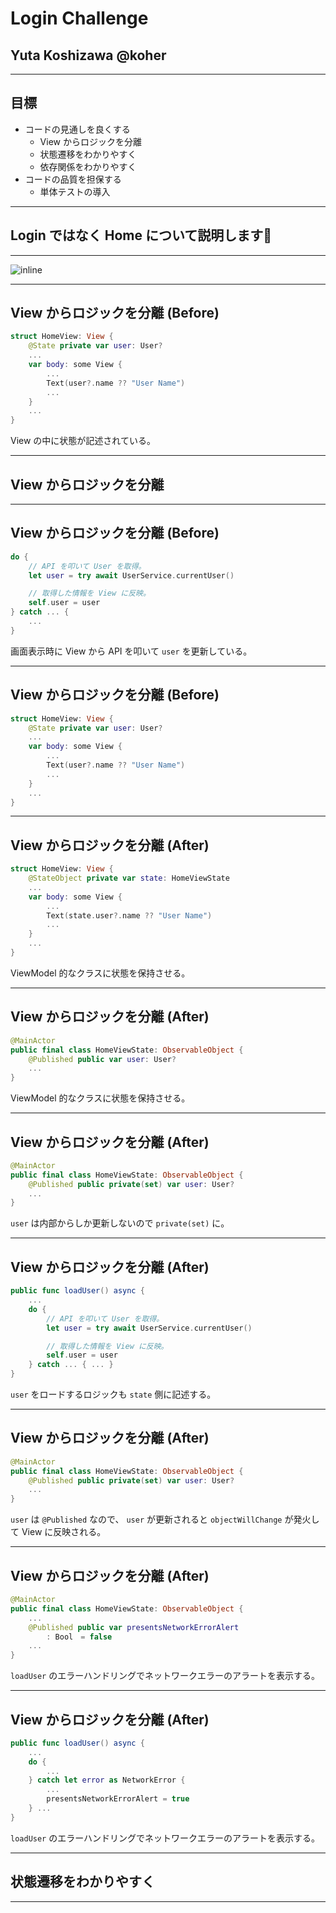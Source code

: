# Login Challenge

## Yuta Koshizawa **@koher**

---

## 目標

- コードの見通しを良くする
    - View からロジックを分離
    - 状態遷移をわかりやすく
    - 依存関係をわかりやすく
- コードの品質を担保する
    - 単体テストの導入

---

## Login ではなく Home について説明します🙏

---

![inline](img/home-view.png)

---

## View からロジックを分離 (Before)

```swift
struct HomeView: View {
    @State private var user: User?
    ...
    var body: some View {
        ...
        Text(user?.name ?? "User Name")
        ...
    }
    ...
}
```

View の中に状態が記述されている。

---

## View からロジックを分離

---

## View からロジックを分離 (Before)

```swift
do {
    // API を叩いて User を取得。
    let user = try await UserService.currentUser()

    // 取得した情報を View に反映。
    self.user = user
} catch ... {
    ...
}
```

画面表示時に View から API を叩いて `user` を更新している。

---

## View からロジックを分離 (Before)

```swift
struct HomeView: View {
    @State private var user: User?
    ...
    var body: some View {
        ...
        Text(user?.name ?? "User Name")
        ...
    }
    ...
}
```

---

## View からロジックを分離 (After)

```swift
struct HomeView: View {
    @StateObject private var state: HomeViewState
    ...
    var body: some View {
        ...
        Text(state.user?.name ?? "User Name")
        ...
    }
    ...
}
```

ViewModel 的なクラスに状態を保持させる。

---

## View からロジックを分離 (After)

```swift
@MainActor
public final class HomeViewState: ObservableObject {
    @Published public var user: User?
    ...
}
```

ViewModel 的なクラスに状態を保持させる。

---

## View からロジックを分離 (After)

```swift
@MainActor
public final class HomeViewState: ObservableObject {
    @Published public private(set) var user: User?
    ...
}
```

`user` は内部からしか更新しないので `private(set)` に。

---

## View からロジックを分離 (After)

```swift
public func loadUser() async {
    ...
    do {
        // API を叩いて User を取得。
        let user = try await UserService.currentUser()

        // 取得した情報を View に反映。
        self.user = user
    } catch ... { ... }
}
```

`user` をロードするロジックも `state` 側に記述する。

---

## View からロジックを分離 (After)

```swift
@MainActor
public final class HomeViewState: ObservableObject {
    @Published public private(set) var user: User?
    ...
}
```

`user` は `@Published` なので、 `user` が更新されると `objectWillChange` が発火して View に反映される。

---

## View からロジックを分離 (After)

```swift
@MainActor
public final class HomeViewState: ObservableObject {
    ...
    @Published public var presentsNetworkErrorAlert
        : Bool　= false
    ...
}
```

`loadUser` のエラーハンドリングでネットワークエラーのアラートを表示する。

---

## View からロジックを分離 (After)

```swift
public func loadUser() async {
    ...
    do {
        ...
    } catch let error as NetworkError {
        ...
        presentsNetworkErrorAlert = true
    } ...
}
```

`loadUser` のエラーハンドリングでネットワークエラーのアラートを表示する。

---

## 状態遷移をわかりやすく

---


